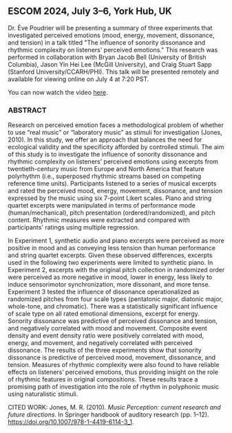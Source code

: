 

## ESCOM 2024, July 3&ndash;6, York Hub, UK

Dr. Ève Poudrier will be presenting a summary of three experiments that investigated perceived emotions (mood, energy, movement, dissonance, and tension) in a talk titled "The influence of sonority dissonance and rhythmic complexity on listeners' perceived emotions." This research was performed in collaboration with Bryan Jacob Bell (University of British Columbia), Jason Yin Hei Lee (McGill University), and Craig Stuart Sapp (Stanford University/CCARH/PHI). This talk will be presented remotely and available for viewing online on July 4 at 7:20 PST.

You can now watch the video <a href="https://www.youtube.com/watch?v=-tBTnOfVBf0">here</a>.

### ABSTRACT

Research on perceived emotion faces a methodological problem of whether to use “real music”
or “laboratory music” as stimuli for investigation (Jones, 2010). In this study, we offer an
approach that balances the need for ecological validity and the specificity afforded by controlled
stimuli. The aim of this study is to investigate the influence of sonority dissonance and rhythmic complexity on listeners’ perceived emotions using excerpts from twentieth-century music from Europe and North America that feature polyrhythm (i.e., superposed rhythmic streams based on competing reference time units). Participants listened to a series of musical excerpts and rated the perceived mood, energy, movement, dissonance, and tension expressed by the music using six 7-point Likert scales. Piano and string quartet excerpts were manipulated in terms of performance mode (human/mechanical), pitch presentation (ordered/randomized), and pitch content. Rhythmic measures were extracted and compared with participants' ratings using multiple regression.

In Experiment 1, synthetic audio and piano excerpts were perceived as more positive in mood and as conveying less tension than human performance and string quartet excerpts. Given these observed differences, excerpts used in the following two experiments were limited to synthetic piano. In Experiment 2, excerpts with the original pitch collection in randomized order were perceived as more negative in mood, lower in energy, less likely to induce sensorimotor synchronization, more dissonant, and more tense. Experiment 3 tested the influence of dissonance operationalized as randomized pitches from four scale types (pentatonic major, diatonic major, whole-tone, and chromatic). There was a statistically significant influence of scale type on all rated emotional dimensions, excerpt for energy. Sonority dissonance was predictive of perceived dissonance and tension, and negatively correlated with mood and movement. Composite event density and event density ratio were positively correlated with mood, energy, and movement, and negatively correlated with perceived dissonance. The results of the three experiments show that sonority dissonance is predictive of perceived mood, movement, dissonance, and tension. Measures of rhythmic complexity were also found to have reliable effects on listeners’ perceived emotions, thus providing insight on the role of rhythmic features in original compositions. These results trace a promising path of investigation into the role of rhythm in polyphonic music using naturalistic stimuli.

CITED WORK: Jones, M. R. (2010). <em>Music Perception: current research and future directions</em>. In Springer handbook of auditory research (pp. 1–12). <a target="_blank" href="https://doi.org/10.1007/978-1-4419-6114-3_1">https://doi.org/10.1007/978-1-4419-6114-3_1</a>.



